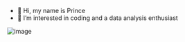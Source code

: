 - 👋 Hi, my name is Prince 
- 👀 I’m interested in coding and a data analysis enthusiast



<!---
SnrOP/SnrOP is a ✨ special ✨ repository because its `README.md` (this file) appears on your GitHub profile.
You can click the Preview link to take a look at your changes.
--->
![image](https://github.com/user-attachments/assets/e46fbcbf-c6a8-49b8-8546-97ddda5d90de)
